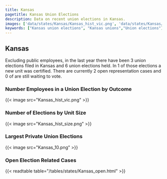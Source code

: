 ```yaml
---
title: Kansas
pagetitle: Kansas Union Elections
description: Data on recent union elections in Kansas.
images: ['data/states/Kansas/Kansas_hist_vic.png', 'data/states/Kansas/Kansas_hist_size.png', 'data/states/Kansas/Kansas_10.png']
keywords: ["Kansas union elections", "Kansas unions","Union elections"]
---
```

##  Kansas

Excluding public employees, in the last year there have been 3 union elections filed in Kansas and 6 union elections held. In 1 of those elections a new unit was certified. There are currently 2 open representation cases and 0 of are still waiting to vote.

### Number Employees in a Union Election by Outcome
{{< image src="Kansas_hist_vic.png" >}}

### Number of Elections by Unit Size
{{< image src="Kansas_hist_size.png" >}}

### Largest Private Union Elections
{{< image src="Kansas_10.png" >}}

### Open Election Related Cases
{{< readtable table="/tables/states/Kansas_open.html" >}}

